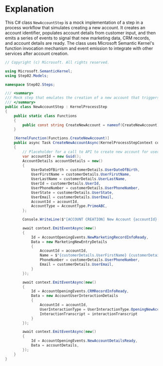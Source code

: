 # Explanation
This C# class `NewAccountStep` is a mock implementation of a step in a process workflow that simulates creating a new account. It creates an account identifier, populates account details from customer input, and then emits a series of events to signal that new marketing data, CRM records, and account details are ready. The class uses Microsoft Semantic Kernel's function invocation mechanism and event emission to integrate with other services after account creation.

```csharp
// Copyright (c) Microsoft. All rights reserved.

using Microsoft.SemanticKernel;
using Step02.Models;

namespace Step02.Steps;

/// <summary>
/// Mock step that emulates the creation of a new account that triggers other services after a new account id creation
/// </summary>
public class NewAccountStep : KernelProcessStep
{
    public static class Functions
    {
        public const string CreateNewAccount = nameof(CreateNewAccount);
    }

    [KernelFunction(Functions.CreateNewAccount)]
    public async Task CreateNewAccountAsync(KernelProcessStepContext context, bool previousCheckSucceeded, NewCustomerForm customerDetails, List<ChatMessageContent> interactionTranscript, Kernel _kernel)
    {
        // Placeholder for a call to API to create new account for user
        var accountId = new Guid();
        AccountDetails accountDetails = new()
        {
            UserDateOfBirth = customerDetails.UserDateOfBirth,
            UserFirstName = customerDetails.UserFirstName,
            UserLastName = customerDetails.UserLastName,
            UserId = customerDetails.UserId,
            UserPhoneNumber = customerDetails.UserPhoneNumber,
            UserState = customerDetails.UserState,
            UserEmail = customerDetails.UserEmail,
            AccountId = accountId,
            AccountType = AccountType.PrimeABC,
        };

        Console.WriteLine($"[ACCOUNT CREATION] New Account {accountId} created");

        await context.EmitEventAsync(new()
        {
            Id = AccountOpeningEvents.NewMarketingRecordInfoReady,
            Data = new MarketingNewEntryDetails
            {
                AccountId = accountId,
                Name = $"{customerDetails.UserFirstName} {customerDetails.UserLastName}",
                PhoneNumber = customerDetails.UserPhoneNumber,
                Email = customerDetails.UserEmail,
            }
        });

        await context.EmitEventAsync(new()
        {
            Id = AccountOpeningEvents.CRMRecordInfoReady,
            Data = new AccountUserInteractionDetails
            {
                AccountId = accountId,
                UserInteractionType = UserInteractionType.OpeningNewAccount,
                InteractionTranscript = interactionTranscript
            }
        });

        await context.EmitEventAsync(new()
        {
            Id = AccountOpeningEvents.NewAccountDetailsReady,
            Data = accountDetails,
        });
    }
}
```